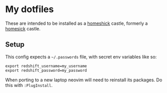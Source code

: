 My dotfiles
===========

These are intended to be installed as a
[homeshick](https://github.com/andsens/homeshick) castle, formerly a
[homesick](https://github.com/technicalpickles/homesick) castle.


Setup
-----
This config expects a `~/.passwords` file, with secret env variables like so:

    export redshift_username=my_username
    export redshift_password=my_password


When porting to a new laptop neovim will need to reinstall its packages. Do this with `:PlugInstall`.
